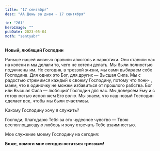 ```yaml
---
title: "17 сентября"
desc: "АА День за днем - 17 сентября"

id: "261"
heroImage: ""
pubDate: 2023-05-04
moth: "sentyabr"
---
```


**Новый, любящий Господин**

Раньше нашей жизнью правили алкоголь и наркотики. Они ставили нас на колени и
мы делали то, чего не хотели делать. Мы были полностью подчинены им. Но
сегодня, в трезвой жизни, мы сами выбираем себе Господина. Для одних это Бог,
для других — Высшая Сила. Мы с радостью стремимся каждый к своему Господину,
потому что пони- , маем, что в одиночку не можем избавиться от прошлого
рабства. Бог или Высшая Сила — любящий’ Господин для нас. Мы доверяем Ему и с
готовностью исполняем Его волю. Мы знаем, что наш новый Господин сделает все,
чтобы мы были счастливы.

Какому Господину хочу я служить?

Господи, благодарю Тебя за это чудесное чувство — Твою всепоглощающую любовь и
хочу отвечать Тебе взаимностью.

Мое служение моему Господину на сегодня:

**Боже, помоги мне сегодня остаться трезвым!**
